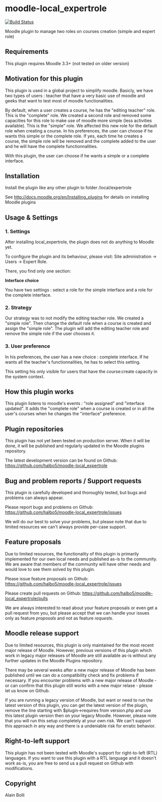 moodle-local_expertrole
============================

[![Build Status](https://travis-ci.org/halbo5/moodle-local_expertrole.svg?branch=master)](https://travis-ci.org/halbo5/moodle-local_expertrole)

Moodle plugin to manage two roles on courses creation (simple and expert role)


Requirements
------------

This plugin requires Moodle 3.3+ (not tested on older version)


Motivation for this plugin
--------------------------

This plugin is used in a global project to simplify moodle. Basicly, we have two types of users : teacher that have a very basic use of moodle and geeks that want to test most of moodle functionalities.

By default, when a user creates a course, he has the "editing teacher" role. This is the "complete" role. We created a second role and removed some capacities for this role to make use of moodle more simple (less activities available). This is the "simple" role. We affected this new role for the default role when creating a course. In his preferences, the user can choose if he wants this simple or the complete role. If yes, each time he creates a course, the simple role will be removed and the complete added to the user and he will have the complete functionnalities.

With this plugin, the user can choose if he wants a simple or a complete interface.


Installation
------------

Install the plugin like any other plugin to folder
/local/expertrole

See http://docs.moodle.org/en/Installing_plugins for details on installing Moodle plugins


Usage & Settings
----------------

### 1. Settings

After installing local_expertrole, the plugin does not do anything to Moodle yet.

To configure the plugin and its behaviour, please visit:
Site administration -> Users -> Expert Role.

There, you find only one section:

__Interface choice__

You have two settings : select a role for the simple interface and a role for the complete interface.

### 2. Strategy

Our strategy was to not modify the editing teacher role.  We created a "simple role". Then change the default role when a course is created and assign the "simple role". The plugin will add the editing teacher role and remove the simple role if the user chooses it.

### 3. User preference

In his preferences, the user has a new choice : complete interface. If he wants all the teacher's functionnalities, he has to select this setting.

This setting his only visible for users that have the course:create capacity in the system context.


How this plugin works
---------------------

This plugin listens to moodle's events : "role assigned" and "interface updated". It adds the "complete role" when a course is created or in all the user's courses when he changes the "interface" preference.


Plugin repositories
-------------------

This plugin has not yet been tested on production server. When it will be done, it will be published and regularly updated in the Moodle plugins repository.


The latest development version can be found on Github:
https://github.com/halbo5/moodle-local_expertrole


Bug and problem reports / Support requests
------------------------------------------

This plugin is carefully developed and thoroughly tested, but bugs and problems can always appear.

Please report bugs and problems on Github:
https://github.com/halbo5/moodle-local_expertrole/issues

We will do our best to solve your problems, but please note that due to limited resources we can't always provide per-case support.


Feature proposals
-----------------

Due to limited resources, the functionality of this plugin is primarily implemented for our own local needs and published as-is to the community. We are aware that members of the community will have other needs and would love to see them solved by this plugin.

Please issue feature proposals on Github:
https://github.com/halbo5/moodle-local_expertrole/issues

Please create pull requests on Github:
https://github.com/halbo5/moodle-local_expertrole/pulls

We are always interested to read about your feature proposals or even get a pull request from you, but please accept that we can handle your issues only as feature _proposals_ and not as feature _requests_.


Moodle release support
----------------------

Due to limited resources, this plugin is only maintained for the most recent major release of Moodle. However, previous versions of this plugin which work in legacy major releases of Moodle are still available as-is without any further updates in the Moodle Plugins repository.

There may be several weeks after a new major release of Moodle has been published until we can do a compatibility check and fix problems if necessary. If you encounter problems with a new major release of Moodle - or can confirm that this plugin still works with a new major relase - please let us know on Github.

If you are running a legacy version of Moodle, but want or need to run the latest version of this plugin, you can get the latest version of the plugin, remove the line starting with $plugin->requires from version.php and use this latest plugin version then on your legacy Moodle. However, please note that you will run this setup completely at your own risk. We can't support this approach in any way and there is a undeniable risk for erratic behavior.


Right-to-left support
---------------------

This plugin has not been tested with Moodle's support for right-to-left (RTL) languages.
If you want to use this plugin with a RTL language and it doesn't work as-is, you are free to send us a pull request on Github with modifications.


Copyright
---------

Alain Bolli

